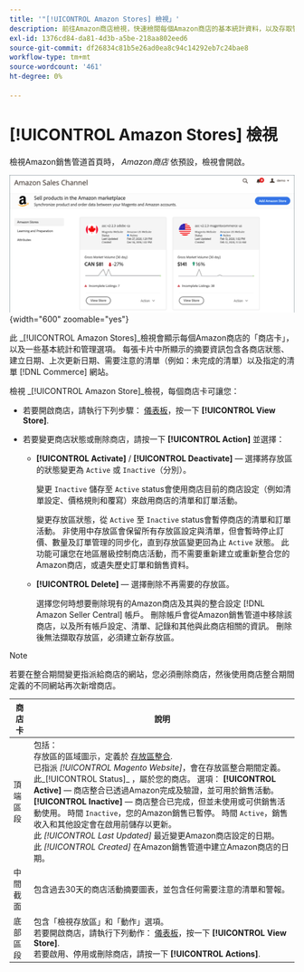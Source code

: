 ```yaml
---
title: '"[!UICONTROL Amazon Stores] 檢視」'
description: 前往Amazon商店檢視，快速檢閱每個Amazon商店的基本統計資料，以及存取管理選項。
exl-id: 1376cd84-da81-4d3b-a5be-218aa802eed6
source-git-commit: df26834c81b5e26ad0ea8c94c14292eb7c24bae8
workflow-type: tm+mt
source-wordcount: '461'
ht-degree: 0%

---
```


# [!UICONTROL Amazon Stores] 檢視

檢視Amazon銷售管道首頁時， _Amazon商店_ 依預設，檢視會開啟。

![Amazon商店檢視](assets/amazon-sales-channel-home-tabs.png){width="600" zoomable="yes"}

此 _[!UICONTROL Amazon Stores]_檢視會顯示每個Amazon商店的「商店卡」，以及一些基本統計和管理選項。 每張卡片中所顯示的摘要資訊包含各商店狀態、建立日期、上次更新日期、需要注意的清單（例如：未完成的清單）以及指定的清單 [!DNL Commerce] 網站。

檢視 _[!UICONTROL Amazon Store]_檢視，每個商店卡可讓您：

- 若要開啟商店，請執行下列步驟： [儀表板](./amazon-store-dashboard.md)，按一下 **[!UICONTROL View Store]**.

- 若要變更商店狀態或刪除商店，請按一下 **[!UICONTROL Action]** 並選擇：

   - **[!UICONTROL Activate]** / **[!UICONTROL Deactivate]**  — 選擇將存放區的狀態變更為 `Active` 或 `Inactive`（分別）。

      變更 `Inactive` 儲存至 `Active` status會使用商店目前的商店設定（例如清單設定、價格規則和覆寫）來啟用商店的清單和訂單活動。

      變更存放區狀態，從 `Active` 至 `Inactive` status會暫停商店的清單和訂單活動。 非使用中存放區會保留所有存放區設定與清單，但會暫時停止訂價、數量及訂單管理的同步化，直到存放區變更回為止 `Active` 狀態。 此功能可讓您在地區層級控制商店活動，而不需要重新建立或重新整合您的Amazon商店，或遺失歷史訂單和銷售資料。

   - **[!UICONTROL Delete]**  — 選擇刪除不再需要的存放區。

      選擇您何時想要刪除現有的Amazon商店及其與的整合設定 [!DNL Amazon Seller Central] 帳戶。 刪除帳戶會從Amazon銷售管道中移除該商店，以及所有帳戶設定、清單、記錄和其他與此商店相關的資訊。 刪除後無法擷取存放區，必須建立新存放區。

>[!NOTE]
>若要在整合期間變更指派給商店的網站，您必須刪除商店，然後使用商店整合期間定義的不同網站再次新增商店。

| 商店卡 | 說明 |
|--- |--- |
| 頂端區段 | 包括： <br>存放區的區域圖示，定義於 [存放區整合](./store-integration.md).<br> 已指派 _[!UICONTROL Magento Website]_，會在存放區整合期間定義。<br>此_[!UICONTROL Status]_ ，屬於您的商店。 選項： **[!UICONTROL Active]**  — 商店整合已透過Amazon完成及驗證，並可用於銷售活動。 **[!UICONTROL Inactive]**  — 商店整合已完成，但並未使用或可供銷售活動使用。 時間 `Inactive`，您的Amazon銷售已暫停。 時間 `Active`，銷售收入和其他設定會在啟用前儲存以更新。<br>此 *[!UICONTROL Last Updated]* 最近變更Amazon商店設定的日期。<br>此 *[!UICONTROL Created]* 在Amazon銷售管道中建立Amazon商店的日期。 |
| 中間截面 | 包含過去30天的商店活動摘要圖表，並包含任何需要注意的清單和警報。 |
| 底部區段 | 包含「檢視存放區」和「動作」選項。<br>若要開啟商店，請執行下列動作： [儀表板](./amazon-store-dashboard.md)，按一下 **[!UICONTROL View Store]**.<br>若要啟用、停用或刪除商店，請按一下 **[!UICONTROL Actions]**. |
